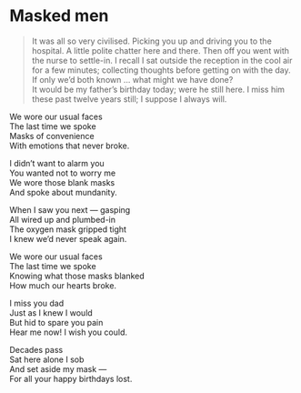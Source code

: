 # Masked men  
> It was all so very civilised. Picking you up and driving you to the hospital. A little polite chatter here and there. Then off you went with the nurse to settle-in. I recall I sat outside the reception in the cool air for a few minutes; collecting thoughts before getting on with the day. If only we’d both known … what might we have done?   
> It would be my father’s birthday today; were he still here. I miss him these past twelve years still; I suppose I always will.  

We wore our usual faces  
The last time we spoke  
Masks of convenience  
With emotions that never broke.  
  
I didn’t want to alarm you  
You wanted not to worry me  
We wore those blank masks  
And spoke about mundanity.  
  
When I saw you next — gasping  
All wired up and plumbed-in  
The oxygen mask gripped tight  
I knew we’d never speak again.  
  
We wore our usual faces  
The last time we spoke  
Knowing what those masks blanked  
How much our hearts broke.  
  
I miss you dad  
Just as I knew I would  
But hid to spare you pain  
Hear me now! I wish you could.  
  
Decades pass  
Sat here alone I sob  
And set aside my mask —  
For all your happy birthdays lost.  
  
